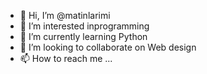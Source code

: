 - 👋 Hi, I’m @matinlarimi
- 👀 I’m interested inprogramming
- 🌱 I’m currently learning Python
- 💞️ I’m looking to collaborate on Web design
- 📫 How to reach me ...

<!---
matinlarimi/matinlarimi is a ✨ special ✨ repository because its `README.md` (this file) appears on your GitHub profile.
You can click the Preview link to take a look at your changes.
--->

